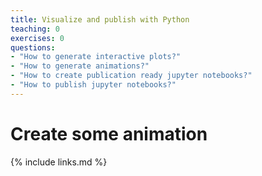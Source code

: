 ```yaml
---
title: Visualize and publish with Python
teaching: 0
exercises: 0
questions:
- "How to generate interactive plots?"
- "How to generate animations?"
- "How to create publication ready jupyter notebooks?"
- "How to publish jupyter notebooks?"
---
```


# Create some animation

{% include links.md %}
